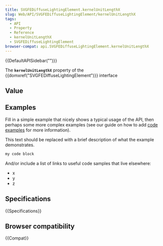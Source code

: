 ```yaml
---
title: SVGFEDiffuseLightingElement.kernelUnitLengthX
slug: Web/API/SVGFEDiffuseLightingElement/kernelUnitLengthX
tags:
  - API
  - Property
  - Reference
  - kernelUnitLengthX
  - SVGFEDiffuseLightingElement
browser-compat: api.SVGFEDiffuseLightingElement.kernelUnitLengthX
---
```

{{DefaultAPISidebar("")}}

The **`kernelUnitLengthX`** property of the {{domxref("SVGFEDiffuseLightingElement")}} interface 

## Value



## Examples

Fill in a simple example that nicely shows a typical usage of the API, then perhaps some more complex examples (see our guide on how to add [code examples](/en-US/docs/MDN/Contribute/Structures/Code_examples) for more information).

This text should be replaced with a brief description of what the example demonstrates.

```js
my code block
```

And/or include a list of links to useful code samples that live elsewhere:

*   x
*   y
*   z

## Specifications

{{Specifications}}

## Browser compatibility

{{Compat}}


